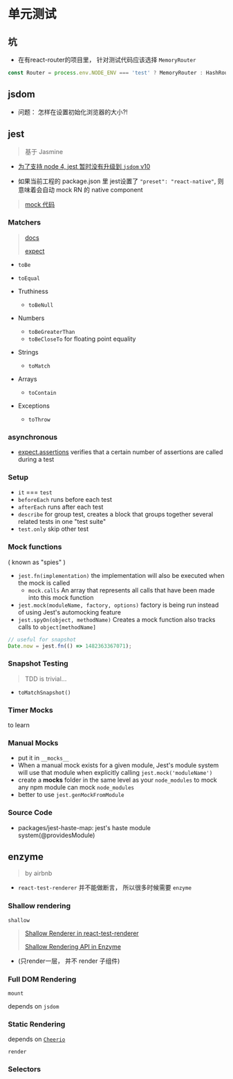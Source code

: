 # 单元测试

## 坑

* 在有react-router的项目里， 针对测试代码应该选择 `MemoryRouter`

```javascript
const Router = process.env.NODE_ENV === 'test' ? MemoryRouter : HashRouter;
```

## jsdom

* 问题： 怎样在设置初始化浏览器的大小?!

## jest

> 基于 Jasmine

* [为了支持 node 4, jest 暂时没有升级到 `jsdom` v10](https://github.com/facebook/jest/issues/3655)

* 如果当前工程的 package.json 里 jest设置了 `"preset": "react-native"`, 则意味着会自动 mock RN 的 native component

> [mock 代码](https://github.com/facebook/react-native/blob/v0.43.3/jest/setup.js)

### Matchers

> [docs](https://facebook.github.io/jest/docs/using-matchers.html)
>
> [expect](https://facebook.github.io/jest/docs/expect.html)

* `toBe`
* `toEqual`

* Truthiness
  * `toBeNull`

* Numbers
  * `toBeGreaterThan`
  * `toBeCloseTo` for floating point equality

* Strings
  * `toMatch`

* Arrays
  * `toContain`

* Exceptions
  * `toThrow`

### asynchronous

* [expect.assertions](https://facebook.github.io/jest/docs/expect.html#expectassertionsnumber) verifies that a certain number of assertions are called during a test

### Setup

* `it` === `test`
* `beforeEach` runs before each test
* `afterEach` runs after each test
* `describe` for group test, creates a block that groups together several related tests in one "test suite"
* `test.only` skip other test

### Mock functions

( known as "spies" )

* `jest.fn(implementation)` the implementation will also be executed when the mock is called
  * `mock.calls` An array that represents all calls that have been made into this mock function
* `jest.mock(moduleName, factory, options)` factory is being run instead of using Jest's automocking feature
* `jest.spyOn(object, methodName)` Creates a mock function also tracks calls to `object[methodName]`

```javascript
// useful for snapshot
Date.now = jest.fn(() => 1482363367071);
```

### Snapshot Testing

> TDD is trivial...

* `toMatchSnapshot()`

### Timer Mocks

to learn

### Manual Mocks

* put it in `__mocks__`
* When a manual mock exists for a given module, Jest's module system will use that module when explicitly calling `jest.mock('moduleName')`
* create a __mocks__ folder in the same level as your `node_modules` to mock any npm module can mock `node_modules`
* better to use `jest.genMockFromModule`

### Source Code

* packages/jest-haste-map: jest's haste module system(@providesModule)

## enzyme

> by airbnb

* `react-test-renderer` 并不能做断言， 所以很多时候需要 `enzyme`

### Shallow rendering

`shallow`

> [Shallow Renderer in react-test-renderer](https://facebook.github.io/react/docs/shallow-renderer.html)
>
> [Shallow Rendering API in Enzyme](https://github.com/airbnb/enzyme/blob/master/docs/api/shallow.md)
* (只render一层， 并不 render 子组件)

### Full DOM Rendering

`mount`

depends on `jsdom`

### Static Rendering

depends on [`Cheerio`](https://cheerio.js.org/)

`render`

### Selectors

